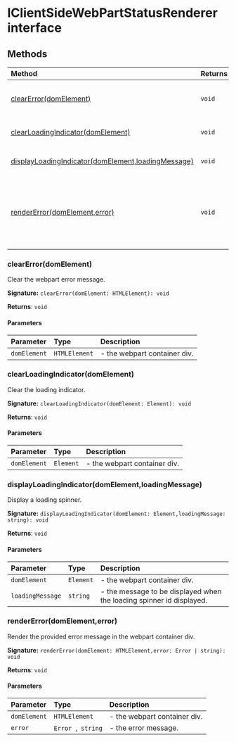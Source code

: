 # IClientSideWebPartStatusRenderer interface













## Methods

| Method	   |  Returns	| Description|
|:-------------|:-------|:-----------|
|[clearError(domElement)](clearerrordomelement)      | `void` | Clear the webpart error message. |
|[clearLoadingIndicator(domElement)](clearloadingindicatordomelement)      | `void` | Clear the loading indicator. |
|[displayLoadingIndicator(domElement,loadingMessage)](displayloadingindicatordomelementloadingmessage)      | `void` | Display a loading spinner. |
|[renderError(domElement,error)](rendererrordomelementerror)      | `void` | Render the provided error message in the webpart container div. |




### clearError(domElement)

Clear the webpart error message.

**Signature:** ``clearError(domElement: HTMLElement): void``

**Returns**: `void`



#### Parameters


| Parameter	   | Type    | Description |
|:-------------|:---------------|:------------|
| `domElement`    | `HTMLElement` | - the webpart container div. |


### clearLoadingIndicator(domElement)

Clear the loading indicator.

**Signature:** ``clearLoadingIndicator(domElement: Element): void``

**Returns**: `void`



#### Parameters


| Parameter	   | Type    | Description |
|:-------------|:---------------|:------------|
| `domElement`    | `Element` | - the webpart container div. |


### displayLoadingIndicator(domElement,loadingMessage)

Display a loading spinner.

**Signature:** ``displayLoadingIndicator(domElement: Element,loadingMessage: string): void``

**Returns**: `void`



#### Parameters


| Parameter	   | Type    | Description |
|:-------------|:---------------|:------------|
| `domElement`    | `Element` | - the webpart container div. |
| `loadingMessage`    | `string` | - the message to be displayed when the loading spinner id displayed. |


### renderError(domElement,error)

Render the provided error message in the webpart container div.

**Signature:** ``renderError(domElement: HTMLElement,error: Error | string): void``

**Returns**: `void`



#### Parameters


| Parameter	   | Type    | Description |
|:-------------|:---------------|:------------|
| `domElement`    | `HTMLElement` | - the webpart container div. |
| `error`    | `Error `,` string` | - the error message. |

